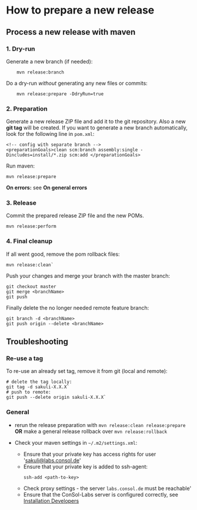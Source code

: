 # How to prepare a new release

## Process a new release with maven


### 1. Dry-run
Generate a new branch (if needed): 

		mvn release:branch        

Do a dry-run _without_ generating any new files or commits:

		mvn release:prepare -DdryRun=true

### 2. Preparation
Generate a new release ZIP file and add it to the git repository. Also a new __git tag__ will be created. If you want to generate a new branch automatically, look for the following line in `pom.xml`:

	<!-- config with separate branch -->
    <preparationGoals>clean scm:branch assembly:single -Dincludes=install/*.zip scm:add </preparationGoals>

Run maven:

	mvn release:prepare

 __On errors:__ see __On general errors__

### 3. Release
Commit the prepared release ZIP file and the new POMs. 

	mvn release:perform

### 4. Final cleanup
If all went good, remove the pom rollback files: 

	mvn release:clean`

Push your changes and merge your branch with the master branch:

    git checkout master
    git merge <branchName>
    git push

Finally delete the no longer needed remote feature branch:

	git branch -d <branchName>
    git push origin --delete <branchName>

## Troubleshooting
### Re-use a tag
To re-use an already set tag, remove it from git (local and remote):

    # delete the tag locally: 
    git tag -d sakuli-X.X.X`
	# push to remote: 
	git push --delete origin sakuli-X.X.X`

### General 
* rerun the release preparation with `mvn release:clean release:prepare`
   __OR__ make a general release rollback over `mvn release:rollback`
   
* Check your maven settings in `~/.m2/settings.xml`:
   * Ensure that your private key has access rights for user 'sakuli@labs.consol.de'
   * Ensure that your private key is added to ssh-agent:
     ```
     ssh-add <path-to-key>
     ```
   * Check proxy settings - the server `labs.consol.de` must be reachable'
   * Ensure that the ConSol-Labs server is configured correctly, see [Installation Developers](installation-developers.md#database-setup)



